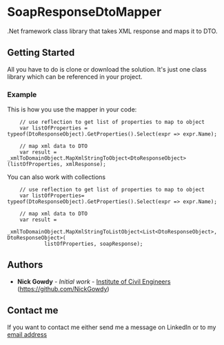 # SoapResponseDtoMapper

.Net framework class library that takes XML response and maps it to DTO.

## Getting Started

All you have to do is clone or download the solution. It's just one class library which can be referenced in your project.


### Example

This is how you use the mapper in your code:

```
    // use reflection to get list of properties to map to object
    var listOfProperties = typeof(DtoResponseObject).GetProperties().Select(expr => expr.Name);

    // map xml data to DTO
    var result = _xmlToDomainObject.MapXmlStringToObject<DtoResponseObject>(listOfProperties, xmlResponse);
```

You can also work with collections

```
	// use reflection to get list of properties to map to object
    var listOfProperties= typeof(DtoResponseObject).GetProperties().Select(expr => expr.Name);

    // map xml data to DTO
    var result =
        _xmlToDomainObject.MapXmlStringToListObject<List<DtoResponseObject>, DtoResponseObject>(
			listOfProperties, soapResponse);

```


## Authors

* **Nick Gowdy** - *Initial work* - [Institute of Civil Engineers](https://www.linkedin.com/in/nick-gowdy-29443917/) (https://github.com/NickGowdy)

## Contact me

If you want to contact me either send me a message on LinkedIn or to my [email address](nickgowdy87@gmail.com)




